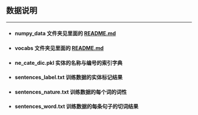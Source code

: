 ## 数据说明
***
* #### numpy_data 文件夹见里面的 [README.md](./numpy_data/README.md)
* #### vocabs 文件夹见里面的 [README.md](./vocabs/README.md)
* #### ne_cate_dic.pkl  实体的名称与编号的索引字典
* #### sentences_label.txt 训练数据的实体标记结果
* #### sentences_nature.txt 训练数据的每个词的词性
* #### sentences_word.txt 训练数据的每条句子的切词结果